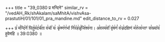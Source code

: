 +++
title = "39_0380 प्र मन्दिने"
similar_rv = "/vedAH_Rk/shAkalam/saMhitA/vishvAsa-prastutiH/01/101/01_pra_mandine.md"
edit_distance_to_rv = 0.027

+++
प्र꣢ म꣣न्दि꣡ने꣢ पितु꣣म꣡द꣢र्च꣣ता व꣢चो꣣ यः꣢ कृ꣣ष्ण꣡ग꣢र्भा नि꣣र꣡ह꣢न्नृ꣣जि꣡श्व꣢ना। अ꣣वस्य꣢वो꣣ वृ꣡ष꣢णं꣣ व꣡ज्र꣢दक्षिणं म꣣रु꣡त्व꣢न्तꣳ स꣣ख्या꣡य꣢ हुवेमहि ॥ 39:0380 ॥

<div class="js_include " url="/vedAH_Rk/shAkalam/saMhitA/vishvAsa-prastutiH/01/101/01_pra_mandine.md"  newLevelForH1="2" title="विश्वास-शाकल-प्रस्तुतिः"  > </div>